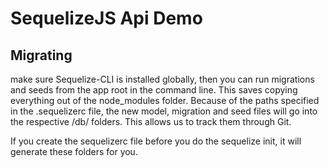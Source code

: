 # SequelizeJS Api Demo


## Migrating
make sure Sequelize-CLI is installed globally, then you can run migrations and seeds from the app root in the command line. This saves copying everything out of the node_modules folder. Because of the paths specified in the .sequelizerc file, the new model, migration and seed files will go into the respective /db/ folders. This allows us to track them through Git.

If you create the sequelizerc file before you do the sequelize init, it will generate these folders for you.


